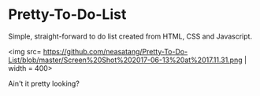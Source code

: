 # Pretty-To-Do-List


Simple, straight-forward to do list created from HTML, CSS and Javascript.

<img src= https://github.com/neasatang/Pretty-To-Do-List/blob/master/Screen%20Shot%202017-06-13%20at%2017.11.31.png | width = 400>


Ain't it pretty looking?
